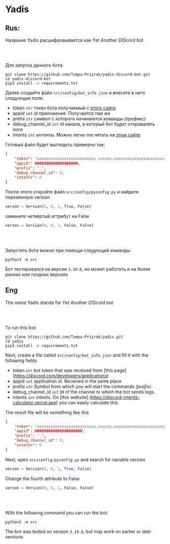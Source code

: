 # Yadis

## Rus:
Название Yadis расшифровывается как *Y*et *A*nother *DIS*cord bot<br>

<br><br>

Для запуска данного бота:
```shell
git clone https://github.com/Tumpa-Prizrak/yadis-discord-bot.git
cd yadis-discord-bot
pip3 install -r requirements.txt
```
Далее создайте файл `src/config/bot_info.json` и внесите в него следующие поля:
- token `str` токен бота получаемый с [этого сайта](https://discord.com/developers/applications)
- appid `int` id приложения. Получается там же
- prefix `str` символ с которого начинаются команды *(префикс)*
- debug_channel_id `int` id канала, в который бот будет отправалять логи
- intents `int` интенты. Можно легко посчитать на [этом сайте](https://discord-intents-calculator.vercel.app)

Готовый файл будет выглядеть примерно так:
```json
{
    "token": "xxxxxxxxxxxxxxxxxxxxxxxxxx.xxxxxx.xxxxxxxxxxxxxxxxxxxxxxxxxxxxxxxxxxxxxx",
    "appid": 0000000000000000000,
    "prefix": "_",
    "debug_channel_id": 0,
    "intents": 0
}
```

После этого откройте файл ``src/config/pyconfig.py``
и найдите переменную version
```py
verson = Version(0, 0, 1, True, False)
```
замените четвёртый аттрибут на False
```py
verson = Version(0, 0, 1, False, False)
```

<br><br>

Запустить бота можно при помощи следующей команды:
```shell
python3 -m src
```
Бот тестировался на версии `3.10.8`, но может 
работать и на более ранних или поздних версиях

## Eng
The name Yadis stands for *Y*et *A*nother *DIS*cord bot<br>

<br><br>

To run this bot:
```shell
git clone https://github.com/Tumpa-Prizrak/yadis.git
cd yadis
pip3 install -r requirements.txt
```
Next, create a file called `src/config/bot_info.json` and fill it with the following fields
- token `str` bot token that was received from [this page] (https://discord.com/developers/applications)
- appid `int` application id. Received in the same place
- prefix `str` Symbol from which you will start the commands *(prefix)*.
- debug_channel_id `int` Id of the channel to which the bot sends logs.
- intents `int` intents. On [this website] (https://discord-intents-calculator.vercel.app) you can easily calculate this.

The result file will be something like this
```json
{
    "token": "xxxxxxxxxxxxxxxxxxxxxxxxxx.xxxxxx.xxxxxxxxxxxxxxxxxxxxxxxxxxxxxxxxxxxxxx",
    "appid": 000000000000000000000,
    "prefix": "_",
    "debug_channel_id": 0,
    "intents": 0
}
```

Next, open ``src/config/pyconfig.py``
and search for variable version
```py
verson = Version(0, 0, 1, True, False)
```
Change the fourth attribute to False
```py
verson = Version(0, 0, 1, False, False)
```

<br><br>

With the following command you can run the bot:
```shell
python3 -m src
```
The bot was tested on version ``3.10.8``, but
may work on earlier or later versions
